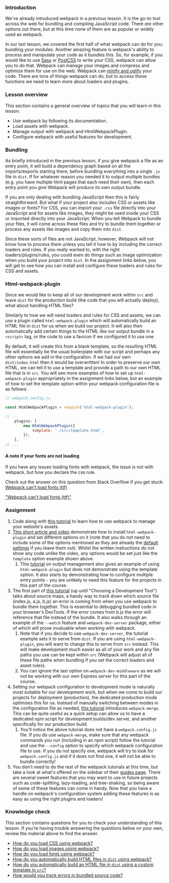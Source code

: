 ### Introduction
We've already introduced webpack in a previous lesson. It is the go-to tool across the web for bundling and compiling JavaScript code. There _are_ other options out there, but at this time none of them are as popular or widely used as webpack.

In our last lesson, we covered the first half of what webpack can do for you: bundling your modules. Another amazing feature is webpack's ability to process and manipulate your code as it bundles this. So, for example, if you would like to use [Sass](http://sass-lang.com/) or [PostCSS](https://postcss.org/) to write your CSS, webpack can allow you to do that. Webpack can manage your images and compress and optimize them for use on the web. Webpack can [minify and uglify](https://stackoverflow.com/questions/33708197/does-it-make-sense-to-do-both-minify-and-uglify/33708348) your code. There are tons of things webpack can do, but to access these functions we need to learn more about loaders and plugins.

### Lesson overview

This section contains a general overview of topics that you will learn in this lesson.

 - Use webpack by following its documentation.
 - Load assets with webpack.
 - Manage output with webpack and HtmlWebpackPlugin.
 - Configure webpack with useful features for development.

### Bundling

As briefly introduced in the previous lesson, if you give webpack a file as an entry point, it will build a dependency graph based on all the imports/exports starting there, before bundling everything into a single `.js` file in `dist`. If for whatever reason you needed it to output multiple bundles (e.g. you have multiple html pages that each need their own), then each entry point you give Webpack will produce its own output bundle.

If you are only dealing with bundling JavaScript then this is fairly straightforward. But what if your project also includes CSS or assets like images or fonts? For CSS, you can import your `.css` file directly into your JavaScript and for assets like images, they might be used inside your CSS or imported directly into your JavaScript. When you tell Webpack to bundle your files, it will come across these files and try to bundle them together or process any assets like images and copy them into `dist`.

Since these sorts of files are not JavaScript, however, Webpack will not know how to process them unless you tell it how to by including the correct loaders and rules. If you really wanted to, with the right loaders/plugins/rules, you could even do things such as image optimization when you build your project into `dist`. In the assignment links below, you will get to see how you can install and configure these loaders and rules for CSS and assets.

### Html-webpack-plugin

Since we would like to keep all of our development work within `src` and leave `dist` for the production build (the code that you will actually deploy), what about handling HTML files?

Similarly to how we will need loaders and rules for CSS and assets, we can use a plugin called `html-webpack-plugin` which will automatically build an HTML file in `dist` for us when we build our project. It will also then automatically add certain things to the HTML like our output bundle in a `<script>` tag, or the code to use a favicon if we configured it to use one.

By default, it will create this from a blank template, so the resulting HTML file will essentially be the usual boilerplate with our script and perhaps any other options we add in the configuration. If we had our own `dist/index.html` then it would be overwritten! In order to preserve our own HTML, we can tell it to use a template and provide a path to our own HTML file that is in `src`. You will see more examples of how to set up `html-webpack-plugin` appropriately in the assignment links below, but an example of how to set the template option within your webpack configuration file is as follows:

```javascript
// webpack.config.js

const HtmlWebpackPlugin = require('html-webpack-plugin');

// ...
    plugins: [
        new HtmlWebpackPlugin({
            template: './src/template.html',
        }),
    ],
// ...
```

<div class="lesson-note lesson-note--tip" markdown="1">

#### A note if your fonts are not loading

  If you have any issues loading fonts with webpack, the issue is not with webpack, but how you declare the css rule.

  Check out the answer on this question from Stack Overflow if you get stuck: [Webpack can't load fonts (ttf)](https://stackoverflow.com/questions/49877149/webpack-cant-load-fonts-ttf/68838464#68838464)
</div>

 <a href="https://stackoverflow.com/questions/49877149/webpack-cant-load-fonts-ttf/68838464#68838464" target="_blank" >"Webpack can't load fonts (ttf)"</a>
</div>

### Assignment

<div class="lesson-content__panel" markdown="1">

1. Code along with [this tutorial](https://webpack.js.org/guides/asset-management/) to learn how to use webpack to manage your website's assets.
2. [This short article and video](https://rapidevelop.org/webpack/setup-html-webpack-plugin) demonstrate how to install `html-webpack-plugin` and set different options on it (note that you do not need to include some of the options mentioned as they are already the [default settings](https://github.com/jantimon/html-webpack-plugin#options) if you leave them out). Whilst the written instructions do not show any code unlike the video, any options would be set just like the `template` option example shown above.
    1. This [tutorial](https://webpack.js.org/guides/output-management/) on output management also gives an example of using `html-webpack-plugin` but does not demonstrate using the template option. It also starts by demonstrating how to configure multiple entry points - you are unlikely to need this feature for the projects in this part of the course.
3. The first part of [this tutorial](https://webpack.js.org/guides/development/) (up until "Choosing a Development Tool") talks about source maps, a handy way to track down which source file (index.js, a.js, b.js) an error is coming from when you use webpack to bundle them together. This is essential to debugging bundled code in your browser's DevTools. If the error comes from b.js the error will reference that file instead of the bundle. It also walks through an example of the `--watch` feature and `webpack-dev-server` package, either of which will prove invaluable when working with webpack.
    1. Note that if you decide to use `webpack-dev-server`, the tutorial example sets it to serve from `dist`. If you are using `html-webpack-plugin`, you will want to change this to serve from `src` instead. This will make development much easier as all of your work and any file paths you use can be kept within `src` (Webpack will adjust all of these file paths when bundling if you set the correct loaders and asset rules).
    2. You can ignore the last option on `webpack-dev-middleware` as we will not be working with our own Express server for this part of the course.
4. Setting our webpack configuration to development mode is naturally most suitable for our development work, but when we come to build our projects for deployment (production), the dedicated production mode optimises this for us. Instead of manually switching between modes in the configuration file as needed, [this tutorial](https://webpack.js.org/guides/production/) introduces `webpack-merge`. This can be quite useful as a quick setup can allow us to have a dedicated npm script for development builds/dev server, and another specifically for our production build.
    1. You'll notice the above tutorial does not have a `webpack.config.js` file. If you do use `webpack-merge`, make sure that any webpack commands you run (including in an npm script) follow the tutorial and use the `--config` option to specify which webpack configuration file to use. If you do not specify one, webpack will try to look for `webpack.config.js` and if it does not find one, it will not be able to bundle correctly!
5. You don't need to do the rest of the webpack tutorials at this time, but take a look at what's offered on the sidebar of their [guides page](https://webpack.js.org/guides/). There are several sweet features that you may want to use in future projects such as code-splitting, lazy-loading, and tree-shaking, so being aware of some of these features can come in handy. Now that you have a handle on webpack's configuration system adding these features is as easy as using the right plugins and loaders!

</div>

### Knowledge check

This section contains questions for you to check your understanding of this lesson. If you’re having trouble answering the questions below on your own, review the material above to find the answer.

- [How do you load CSS using webpack?](https://webpack.js.org/guides/asset-management/#loading-css)
- [How do you load images using webpack?](https://webpack.js.org/guides/asset-management/#loading-images)
- [How do you load fonts using webpack?](https://webpack.js.org/guides/asset-management/#loading-fonts)
- [How do you automatically build HTML files in `dist` using webpack?](https://webpack.js.org/guides/output-management/#setting-up-htmlwebpackplugin)
- [How do you automatically build an HTML file in `dist` using a custom template in `src`?](https://rapidevelop.org/webpack/setup-html-webpack-plugin)
- [How would you track errors in bundled source code?](https://webpack.js.org/guides/development/)
